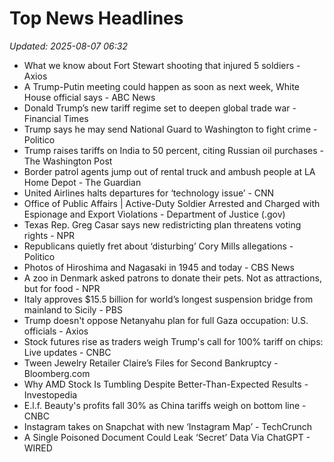 # Top News Headlines

_Updated: 2025-08-07 06:32_

- What we know about Fort Stewart shooting that injured 5 soldiers - Axios
- A Trump-Putin meeting could happen as soon as next week, White House official says - ABC News
- Donald Trump’s new tariff regime set to deepen global trade war - Financial Times
- Trump says he may send National Guard to Washington to fight crime - Politico
- Trump raises tariffs on India to 50 percent, citing Russian oil purchases - The Washington Post
- Border patrol agents jump out of rental truck and ambush people at LA Home Depot - The Guardian
- United Airlines halts departures for ‘technology issue’ - CNN
- Office of Public Affairs | Active-Duty Soldier Arrested and Charged with Espionage and Export Violations - Department of Justice (.gov)
- Texas Rep. Greg Casar says new redistricting plan threatens voting rights - NPR
- Republicans quietly fret about ‘disturbing’ Cory Mills allegations - Politico
- Photos of Hiroshima and Nagasaki in 1945 and today - CBS News
- A zoo in Denmark asked patrons to donate their pets. Not as attractions, but for food - NPR
- Italy approves $15.5 billion for world’s longest suspension bridge from mainland to Sicily - PBS
- Trump doesn't oppose Netanyahu plan for full Gaza occupation: U.S. officials - Axios
- Stock futures rise as traders weigh Trump's call for 100% tariff on chips: Live updates - CNBC
- Tween Jewelry Retailer Claire’s Files for Second Bankruptcy - Bloomberg.com
- Why AMD Stock Is Tumbling Despite Better-Than-Expected Results - Investopedia
- E.l.f. Beauty's profits fall 30% as China tariffs weigh on bottom line - CNBC
- Instagram takes on Snapchat with new ‘Instagram Map’ - TechCrunch
- A Single Poisoned Document Could Leak ‘Secret’ Data Via ChatGPT - WIRED